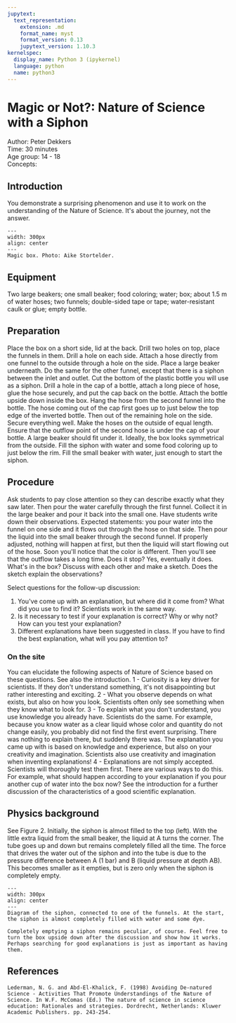 ```yaml
---
jupytext:
  text_representation:
    extension: .md
    format_name: myst
    format_version: 0.13
    jupytext_version: 1.10.3
kernelspec:
  display_name: Python 3 (ipykernel)
  language: python
  name: python3
---
```


# Magic or Not?: Nature of Science with a Siphon

Author: Peter Dekkers    \
Time:	  30 minutes	\
Age group:	14 - 18\
Concepts:	

## Introduction
You demonstrate a surprising phenomenon and use it to work on the understanding of the Nature of Science. It's about the journey, not the answer.

```{figure} demo71_figure1.jpg
---
width: 300px
align: center
---
Magic box. Photo: Aike Stortelder.
```

## Equipment
Two large beakers; one small beaker; food coloring; water; box; about 1.5 m of water hoses; two funnels; double-sided tape or tape; water-resistant caulk or glue; empty bottle.

## Preparation
Place the box on a short side, lid at the back. Drill two holes on top, place the funnels in them. Drill a hole on each side. Attach a hose directly from one funnel to the outside through a hole on the side. Place a large beaker underneath. Do the same for the other funnel, except that there is a siphon between the inlet and outlet. Cut the bottom of the plastic bottle you will use as a siphon. Drill a hole in the cap of a bottle, attach a long piece of hose, glue the hose securely, and put the cap back on the bottle. Attach the bottle upside down inside the box. Hang the hose from the second funnel into the bottle. The hose coming out of the cap first goes up to just below the top edge of the inverted bottle. Then out of the remaining hole on the side. Secure everything well. Make the hoses on the outside of equal length. Ensure that the outflow point of the second hose is under the cap of your bottle. A large beaker should fit under it. Ideally, the box looks symmetrical from the outside. Fill the siphon with water and some food coloring up to just below the rim. Fill the small beaker with water, just enough to start the siphon.

## Procedure
Ask students to pay close attention so they can describe exactly what they saw later. Then pour the water carefully through the first funnel. Collect it in the large beaker and pour it back into the small one. Have students write down their observations. Expected statements: you pour water into the funnel on one side and it flows out through the hose on that side. Then pour the liquid into the small beaker through the second funnel. If properly adjusted, nothing will happen at first, but then the liquid will start flowing out of the hose. Soon you'll notice that the color is different. Then you'll see that the outflow takes a long time. Does it stop? Yes, eventually it does. What's in the box? Discuss with each other and make a sketch. Does the sketch explain the observations?

Select questions for the follow-up discussion:
1. You've come up with an explanation, but where did it come from? What did you use to find it? Scientists work in the same way.
2. Is it necessary to test if your explanation is correct? Why or why not? How can you test your explanation?
3. Different explanations have been suggested in class. If you have to find the best explanation, what will you pay attention to?

### On the site
You can elucidate the following aspects of Nature of Science based on these questions. See also the introduction.
1 - Curiosity is a key driver for scientists. If they don't understand something, it's not disappointing but rather interesting and exciting.
2 - What you observe depends on what exists, but also on how you look. Scientists often only see something when they know what to look for.
3 - To explain what you don't understand, you use knowledge you already have. Scientists do the same. For example, because you know water as a clear liquid whose color and quantity do not change easily, you probably did not find the first event surprising. There was nothing to explain there, but suddenly there was. The explanation you came up with is based on knowledge and experience, but also on your creativity and imagination. Scientists also use creativity and imagination when inventing explanations!
4 - Explanations are not simply accepted. Scientists will thoroughly test them first. There are various ways to do this. For example, what should happen according to your explanation if you pour another cup of water into the box now? See the introduction for a further discussion of the characteristics of a good scientific explanation.

## Physics background
See Figure 2. Initially, the siphon is almost filled to the top (left). With the little extra liquid from the small beaker, the liquid at A turns the corner. The tube goes up and down but remains completely filled all the time. The force that drives the water out of the siphon and into the tube is due to the pressure difference between A (1 bar) and B (liquid pressure at depth AB). This becomes smaller as it empties, but is zero only when the siphon is completely empty.

```{figure} demo71_figure2.png
---
width: 300px
align: center
---
Diagram of the siphon, connected to one of the funnels. At the start, the siphon is almost completely filled with water and some dye.
```

```{tip}
Completely emptying a siphon remains peculiar, of course. Feel free to turn the box upside down after the discussion and show how it works. Perhaps searching for good explanations is just as important as having them.
```

## References
```{bibliography}
Lederman, N. G. and Abd-El-Khalick, F. (1998) Avoiding De-natured Science - Activities That Promote Understandings of the Nature of Science. In W.F. McComas (Ed.) The nature of science in science education: Rationales and strategies. Dordrecht, Netherlands: Kluwer Academic Publishers. pp. 243-254.
```